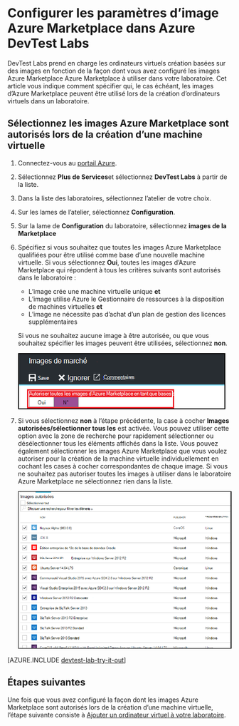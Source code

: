 <properties
    pageTitle="Configurer les paramètres d’image Azure Marketplace dans Azure DevTest Labs | Microsoft Azure"
    description="Configurer les images Azure Marketplace peuvent être utilisés lors de la création d’une machine virtuelle dans Azure DevTest Labs"
    services="devtest-lab,virtual-machines"
    documentationCenter="na"
    authors="tomarcher"
    manager="douge"
    editor=""/>

<tags
    ms.service="devtest-lab"
    ms.workload="na"
    ms.tgt_pltfrm="na"
    ms.devlang="na"
    ms.topic="article"
    ms.date="09/06/2016"
    ms.author="tarcher"/>

# <a name="configure-azure-marketplace-image-settings-in-azure-devtest-labs"></a>Configurer les paramètres d’image Azure Marketplace dans Azure DevTest Labs

DevTest Labs prend en charge les ordinateurs virtuels création basées sur des images en fonction de la façon dont vous avez configuré les images Azure Marketplace Azure Marketplace à utiliser dans votre laboratoire. Cet article vous indique comment spécifier qui, le cas échéant, les images d’Azure Marketplace peuvent être utilisé lors de la création d’ordinateurs virtuels dans un laboratoire.

## <a name="select-which-azure-marketplace-images-are-allowed-when-creating-a-vm"></a>Sélectionnez les images Azure Marketplace sont autorisés lors de la création d’une machine virtuelle

1. Connectez-vous au [portail Azure](http://go.microsoft.com/fwlink/p/?LinkID=525040).

1. Sélectionnez **Plus de Services**et sélectionnez **DevTest Labs** à partir de la liste.

1. Dans la liste des laboratoires, sélectionnez l’atelier de votre choix. 

1. Sur les lames de l’atelier, sélectionnez **Configuration**.
    
1. Sur la lame de **Configuration** du laboratoire, sélectionnez **images de la Marketplace**

1. Spécifiez si vous souhaitez que toutes les images Azure Marketplace qualifiées pour être utilisé comme base d’une nouvelle machine virtuelle. Si vous sélectionnez **Oui**, toutes les images d’Azure Marketplace qui répondent à tous les critères suivants sont autorisés dans le laboratoire :

    - L’image crée une machine virtuelle unique **et**
    - L’image utilise Azure le Gestionnaire de ressources à la disposition de machines virtuelles **et**
    - L’image ne nécessite pas d’achat d’un plan de gestion des licences supplémentaires
    
    Si vous ne souhaitez aucune image à être autorisée, ou que vous souhaitez spécifier les images peuvent être utilisées, sélectionnez **non**.
 
    ![Option pour permettre à toutes les images du marché être utilisés en tant qu’images de base pour les machines virtuelles](./media/devtest-lab-configure-marketplace-images/allow-all-marketplace-images.png)
 
1. Si vous sélectionnez **non** à l’étape précédente, la case à cocher **Images autorisées/sélectionner tous les** est activée. Vous pouvez utiliser cette option avec la zone de recherche pour rapidement sélectionner ou désélectionner tous les éléments affichés dans la liste.
Vous pouvez également sélectionner les images Azure Marketplace que vous voulez autoriser pour la création de la machine virtuelle individuellement en cochant les cases à cocher correspondantes de chaque image.
Si vous ne souhaitez pas autoriser toutes les images à utiliser dans le laboratoire Azure Marketplace ne sélectionnez rien dans la liste.

    ![Vous pouvez spécifier quelles images de Azure Marketplace peuvent être utilisées en tant qu’images de base pour les machines virtuelles](./media/devtest-lab-configure-marketplace-images/select-marketplace-images.png)

[AZURE.INCLUDE [devtest-lab-try-it-out](../../includes/devtest-lab-try-it-out.md)]

## <a name="next-steps"></a>Étapes suivantes

Une fois que vous avez configuré la façon dont les images Azure Marketplace sont autorisés lors de la création d’une machine virtuelle, l’étape suivante consiste à [Ajouter un ordinateur virtuel à votre laboratoire](./devtest-lab-add-vm-with-artifacts.md).